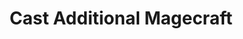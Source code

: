 ---
title: "Cast Additional Magecraft"
canonical: "skill/cast-additional-magecraft"
lists:
    - warlock-loresheet
tier: 3
min_type: "warlock-x/2"
osp_cost: 20
prerequisites: ["CS Spell Casting 2"]
ladder: "cast-magecraft"
---